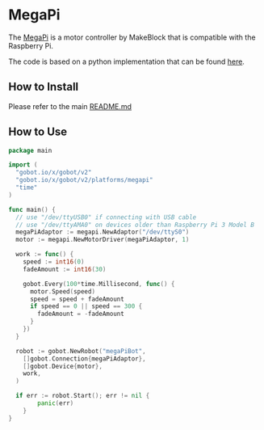 # MegaPi

The [MegaPi](http://learn.makeblock.com/en/megapi/) is a motor controller by MakeBlock that is compatible with the
Raspberry Pi.

The code is based on a python implementation that can be found [here](https://github.com/Makeblock-official/PythonForMegaPi).

## How to Install

Please refer to the main [README.md](https://github.com/hybridgroup/gobot/blob/release/README.md)

## How to Use

```go
package main

import (
  "gobot.io/x/gobot/v2"
  "gobot.io/x/gobot/v2/platforms/megapi"
  "time"
)

func main() {
  // use "/dev/ttyUSB0" if connecting with USB cable
  // use "/dev/ttyAMA0" on devices older than Raspberry Pi 3 Model B
  megaPiAdaptor := megapi.NewAdaptor("/dev/ttyS0")
  motor := megapi.NewMotorDriver(megaPiAdaptor, 1)

  work := func() {
    speed := int16(0)
    fadeAmount := int16(30)

    gobot.Every(100*time.Millisecond, func() {
      motor.Speed(speed)
      speed = speed + fadeAmount
      if speed == 0 || speed == 300 {
        fadeAmount = -fadeAmount
      }
    })
  }

  robot := gobot.NewRobot("megaPiBot",
    []gobot.Connection{megaPiAdaptor},
    []gobot.Device{motor},
    work,
  )

  if err := robot.Start(); err != nil {
		panic(err)
	}
}
```
